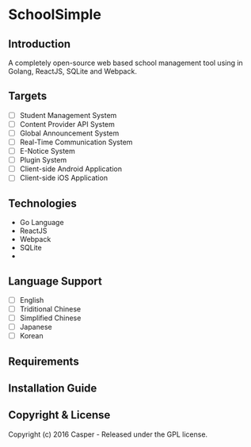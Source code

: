 SchoolSimple
============

## Introduction
A completely open-source web based school management tool using in Golang, ReactJS, SQLite and Webpack.

## Targets
 * [ ] Student Management System
 * [ ] Content Provider API System
 * [ ] Global Announcement System
 * [ ] Real-Time Communication System
 * [ ] E-Notice System
 * [ ] Plugin System
 * [ ] Client-side Android Application
 * [ ] Client-side iOS Application

## Technologies
 * Go Language
 * ReactJS
 * Webpack
 * SQLite
 * 

## Language Support
 * [ ] English
 * [ ] Triditional Chinese
 * [ ] Simplified Chinese
 * [ ] Japanese
 * [ ] Korean

## Requirements

## Installation Guide

## Copyright & License
Copyright (c) 2016 Casper - Released under the GPL license.
